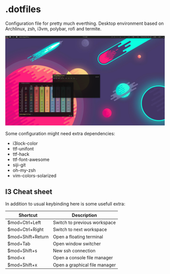 # .dotfiles

Configuration file for pretty much everthing. Desktop environment based on Archlinux, zsh, i3vm, polybar, rofi and termite.

![screenshot](screenshot.png)

Some configuration might need extra dependencies: 
* i3lock-color
* ttf-unifont
* ttf-hack
* ttf-font-awesome
* siji-git 
* oh-my-zsh
* vim-colors-solarized

## I3 Cheat sheet

In addition to usual keybinding here is some usefull extra: 

| Shortcut | Description |
| --- | --- |
| $mod+Ctrl+Left | Switch to previous workspace |
| $mod+Ctrl+Right | Switch to next workspace |
| $mod+Shift+Return | Open a floating terminal |
| $mod+Tab | Open window switcher |
| $mod+Shift+s | New ssh connection  |
| $mod+x | Open a console file manager |
| $mod+Shift+x | Open a graphical file manager |
